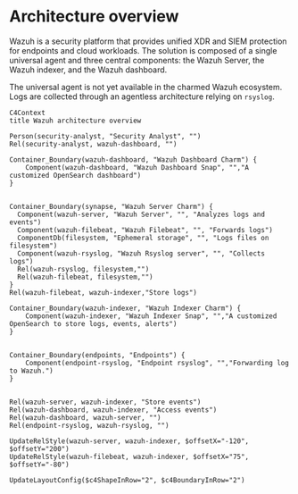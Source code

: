 # Architecture overview

Wazuh is a security platform that provides unified XDR and SIEM protection for endpoints and cloud workloads. The solution is composed of a single universal agent and three central components: the Wazuh Server, the Wazuh indexer, and the Wazuh dashboard.

The universal agent is not yet available in the charmed Wazuh ecosystem. Logs are collected through an agentless architecture relying on `rsyslog`.


```mermaid
C4Context
title Wazuh architecture overview

Person(security-analyst, "Security Analyst", "")
Rel(security-analyst, wazuh-dashboard, "")

Container_Boundary(wazuh-dashboard, "Wazuh Dashboard Charm") {
    Component(wazuh-dashboard, "Wazuh Dashboard Snap", "","A customized OpenSearch dashboard")
}


Container_Boundary(synapse, "Wazuh Server Charm") {
  Component(wazuh-server, "Wazuh Server", "", "Analyzes logs and events")
  Component(wazuh-filebeat, "Wazuh Filebeat", "", "Forwards logs")
  ComponentDb(filesystem, "Ephemeral storage", "", "Logs files on filesystem")
  Component(wazuh-rsyslog, "Wazuh Rsyslog server", "", "Collects logs")
  Rel(wazuh-rsyslog, filesystem,"")
  Rel(wazuh-filebeat, filesystem,"")
}
Rel(wazuh-filebeat, wazuh-indexer,"Store logs")

Container_Boundary(wazuh-indexer, "Wazuh Indexer Charm") {
    Component(wazuh-indexer, "Wazuh Indexer Snap", "","A customized OpenSearch to store logs, events, alerts")
}


Container_Boundary(endpoints, "Endpoints") {
    Component(endpoint-rsyslog, "Endpoint rsyslog", "","Forwarding log to Wazuh.")
}


Rel(wazuh-server, wazuh-indexer, "Store events")
Rel(wazuh-dashboard, wazuh-indexer, "Access events")
Rel(wazuh-dashboard, wazuh-server, "")
Rel(endpoint-rsyslog, wazuh-rsyslog, "")

UpdateRelStyle(wazuh-server, wazuh-indexer, $offsetX="-120", $offsetY="200")
UpdateRelStyle(wazuh-filebeat, wazuh-indexer, $offsetX="75", $offsetY="-80")

UpdateLayoutConfig($c4ShapeInRow="2", $c4BoundaryInRow="2")
```